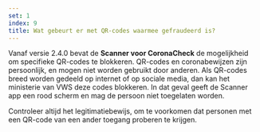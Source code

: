 ```yaml
---
set: 1
index: 9
title: Wat gebeurt er met QR-codes waarmee gefraudeerd is?
---
```

Vanaf versie 2.4.0 bevat de **Scanner voor CoronaCheck** de mogelijkheid om specifieke QR-codes te blokkeren. QR-codes en coronabewijzen zijn persoonlijk, en mogen niet worden gebruikt door anderen. Als QR-codes breed worden gedeeld op internet of op sociale media, dan kan het ministerie van VWS deze codes blokkeren. In dat geval geeft de Scanner app een rood scherm en mag de persoon niet toegelaten worden.

Controleer altijd het legitimatiebewijs, om te voorkomen dat personen met een QR-code van een ander toegang proberen te krijgen.
